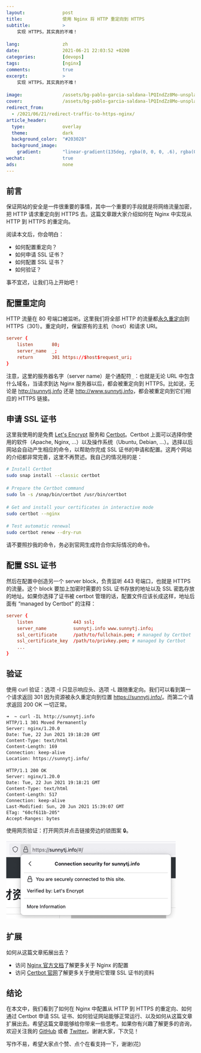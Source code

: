 ```yaml
---
layout:              post
title:               使用 Nginx 将 HTTP 重定向到 HTTPS
subtitle:            >
    实现 HTTPS，其实真的不难！

lang:                zh
date:                2021-06-21 22:03:52 +0200
categories:          [devops]
tags:                [nginx]
comments:            true
excerpt:             >
    实现 HTTPS，其实真的不难！

image:               /assets/bg-pablo-garcia-saldana-lPQIndZz8Mo-unsplash.jpg
cover:               /assets/bg-pablo-garcia-saldana-lPQIndZz8Mo-unsplash.jpg
redirect_from:
  - /2021/06/21/redirect-traffic-to-https-nginx/
article_header:
  type:              overlay
  theme:             dark
  background_color:  "#203028"
  background_image:
    gradient:        "linear-gradient(135deg, rgba(0, 0, 0, .6), rgba(0, 0, 0, .4))"
wechat:              true
ads:                 none
---
```


## 前言

保证网站的安全是一件很重要的事情，其中一个重要的手段就是将网络流量加密，把 HTTP 请求重定向到 HTTPS 去。这篇文章跟大家介绍如何在 Nginx 中实现从 HTTP 到 HTTPS 的重定向。

阅读本文后，你会明白：

- 如何配置重定向？
- 如何申请 SSL 证书？
- 如何配置 SSL 证书？
- 如何验证？

事不宜迟，让我们马上开始吧！

## 配置重定向

HTTP 流量在 80 号端口被监听。这里我们将全部 HTTP 的流量都[永久重定向](https://developer.mozilla.org/en-US/docs/Web/HTTP/Status/301)到 HTTPS（301）。重定向时，保留原有的主机（host）和请求 URI。

```conf
server {
    listen       80;
    server_name  _;
    return       301 https://$host$request_uri;
}
```

注意，这里的服务器名字（server name）是个通配符`_`：也就是无论 URL 中包含什么域名，当请求到达 Nginx 服务器以后，都会被重定向到 HTTPS。比如说，无论是 <http://sunnytj.info> 还是 <http://www.sunnytj.info>，都会被重定向到它们相应的 HTTPS 链接。

## 申请 SSL 证书

这里我使用的是免费 [Let's Encrypt](https://letsencrypt.org/) 服务和 [Certbot](https://certbot.eff.org/)。Certbot 上面可以选择你使用的软件（Apache, Nginx, ...）以及操作系统（Ubuntu, Debian, ...）。选择以后网站会自动产生相应的命令，以帮助你完成 SSL 证书的申请和配置。这两个网站的介绍都非常完善，这里不再赘述。我自己的情况用的是：

```sh
# Install Certbot
sudo snap install --classic certbot

# Prepare the Certbot command
sudo ln -s /snap/bin/certbot /usr/bin/certbot

# Get and install your certificates in interactive mode
sudo certbot --nginx

# Test automatic renewal
sudo certbot renew --dry-run
```

请不要照抄我的命令，务必到官网生成符合你实际情况的命令。

## 配置 SSL 证书

然后在配置中创造另一个 server block，负责监听 443 号端口，也就是 HTTPS 的流量。这个 block 要加上加密时需要的 SSL 证书存放的地址以及 SSL 密匙存放的地址。如果你选择了证书被 certbot 管理的话，配置文件应该长成这样，地址后面有 “managed by Certbot” 的注释：

```conf
server {
    listen               443 ssl;
    server_name          sunnytj.info www.sunnytj.info;
    ssl_certificate      /path/to/fullchain.pem; # managed by Certbot
    ssl_certificate_key  /path/to/privkey.pem; # managed by Certbot
    ...
}
```

## 验证

使用 curl 验证：选项 -I 只显示响应头、选项 -L 跟随重定向。我们可以看到第一个请求返回 301 因为资源被永久重定向到位置 <https://sunnytj.info/>。而第二个请求返回 200 OK 一切正常。

```
➜  ~ curl -IL http://sunnytj.info
HTTP/1.1 301 Moved Permanently
Server: nginx/1.20.0
Date: Tue, 22 Jun 2021 19:18:20 GMT
Content-Type: text/html
Content-Length: 169
Connection: keep-alive
Location: https://sunnytj.info/

HTTP/1.1 200 OK
Server: nginx/1.20.0
Date: Tue, 22 Jun 2021 19:18:21 GMT
Content-Type: text/html
Content-Length: 517
Connection: keep-alive
Last-Modified: Sun, 20 Jun 2021 15:39:07 GMT
ETag: "60cf611b-205"
Accept-Ranges: bytes
```

使用网页验证：打开网页并点击链接旁边的锁图案 🔒。

![SSL证书](/assets/20210622-certificate.png)

## 扩展

如何从这篇文章拓展出去？

- 访问 [Nginx 官方文档](https://nginx.org/en/docs/)了解更多关于 Nginx 的配置
- 访问 [Certbot 官网](https://certbot.eff.org/)了解更多关于使用它管理 SSL 证书的资料

## 结论

在本文中，我们看到了如何在 Nginx 中配置从 HTTP 到 HTTPS 的重定向、如何通过 Certbot 申请 SSL 证书、如何验证网站能够正常运行、以及如何从这篇文章扩展出去。希望这篇文章能够给你带来一些思考。如果你有兴趣了解更多的咨询，欢迎关注我的 [GitHub](https://github.com/mincong-h) 或者 [Twitter](https://twitter.com/mincong_h)。谢谢大家，下次见！

写作不易，希望大家点个赞、点个在看支持一下，谢谢(花)
